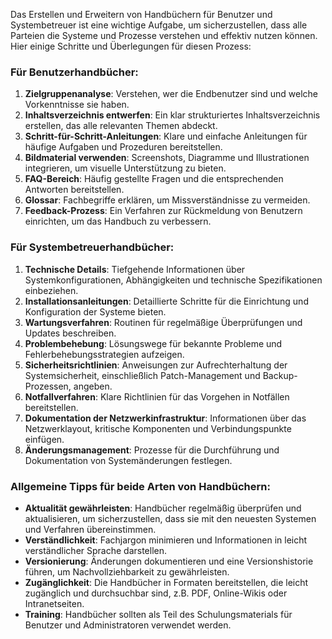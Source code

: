
Das Erstellen und Erweitern von Handbüchern für Benutzer und Systembetreuer ist eine wichtige Aufgabe, um sicherzustellen, dass alle Parteien die Systeme und Prozesse verstehen und effektiv nutzen können. Hier einige Schritte und Überlegungen für diesen Prozess:

### Für Benutzerhandbücher:
1. **Zielgruppenanalyse**: Verstehen, wer die Endbenutzer sind und welche Vorkenntnisse sie haben.
2. **Inhaltsverzeichnis entwerfen**: Ein klar strukturiertes Inhaltsverzeichnis erstellen, das alle relevanten Themen abdeckt.
3. **Schritt-für-Schritt-Anleitungen**: Klare und einfache Anleitungen für häufige Aufgaben und Prozeduren bereitstellen.
4. **Bildmaterial verwenden**: Screenshots, Diagramme und Illustrationen integrieren, um visuelle Unterstützung zu bieten.
5. **FAQ-Bereich**: Häufig gestellte Fragen und die entsprechenden Antworten bereitstellen.
6. **Glossar**: Fachbegriffe erklären, um Missverständnisse zu vermeiden.
7. **Feedback-Prozess**: Ein Verfahren zur Rückmeldung von Benutzern einrichten, um das Handbuch zu verbessern.

### Für Systembetreuerhandbücher:
1. **Technische Details**: Tiefgehende Informationen über Systemkonfigurationen, Abhängigkeiten und technische Spezifikationen einbeziehen.
2. **Installationsanleitungen**: Detaillierte Schritte für die Einrichtung und Konfiguration der Systeme bieten.
3. **Wartungsverfahren**: Routinen für regelmäßige Überprüfungen und Updates beschreiben.
4. **Problembehebung**: Lösungswege für bekannte Probleme und Fehlerbehebungsstrategien aufzeigen.
5. **Sicherheitsrichtlinien**: Anweisungen zur Aufrechterhaltung der Systemsicherheit, einschließlich Patch-Management und Backup-Prozessen, angeben.
6. **Notfallverfahren**: Klare Richtlinien für das Vorgehen in Notfällen bereitstellen.
7. **Dokumentation der Netzwerkinfrastruktur**: Informationen über das Netzwerklayout, kritische Komponenten und Verbindungspunkte einfügen.
8. **Änderungsmanagement**: Prozesse für die Durchführung und Dokumentation von Systemänderungen festlegen.

### Allgemeine Tipps für beide Arten von Handbüchern:
- **Aktualität gewährleisten**: Handbücher regelmäßig überprüfen und aktualisieren, um sicherzustellen, dass sie mit den neuesten Systemen und Verfahren übereinstimmen.
- **Verständlichkeit**: Fachjargon minimieren und Informationen in leicht verständlicher Sprache darstellen.
- **Versionierung**: Änderungen dokumentieren und eine Versionshistorie führen, um Nachvollziehbarkeit zu gewährleisten.
- **Zugänglichkeit**: Die Handbücher in Formaten bereitstellen, die leicht zugänglich und durchsuchbar sind, z.B. PDF, Online-Wikis oder Intranetseiten.
- **Training**: Handbücher sollten als Teil des Schulungsmaterials für Benutzer und Administratoren verwendet werden.
